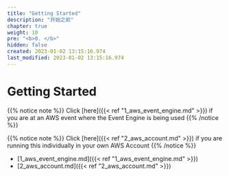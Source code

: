 ```yaml
---
title: "Getting Started"
description: "开始之前"
chapter: true
weight: 10
pre: "<b>0. </b>"
hidden: false
created: 2023-01-02 13:15:16.974
last_modified: 2023-01-02 13:15:16.974
---
```


# Getting Started

{{% notice note %}}
Click [here]({{< ref "1_aws_event_engine.md" >}}) if you are at an AWS event where the Event Engine is being used
{{% /notice %}}

{{% notice note %}}
Click [here]({{< ref "2_aws_account.md" >}}) if you are running this individually in your own AWS Account
{{% /notice %}}


- [1_aws_event_engine.md]({{< ref "1_aws_event_engine.md" >}}) 
- [2_aws_account.md]({{< ref "2_aws_account.md" >}}) 


